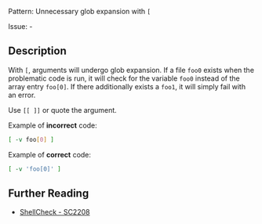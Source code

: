 Pattern: Unnecessary glob expansion with `[`

Issue: -

## Description

With `[`, arguments will undergo glob expansion. If a file `foo0` exists when the problematic code is run, it will check for the variable `foo0` instead of the array entry `foo[0]`. If there additionally exists a `foo1`, it will simply fail with an error.

Use `[[ ]]` or quote the argument.

Example of **incorrect** code:

```sh
[ -v foo[0] ] 
```

Example of **correct** code:

```sh
[ -v 'foo[0]' ]
```

## Further Reading

* [ShellCheck - SC2208](https://github.com/koalaman/shellcheck/wiki/SC2208)
